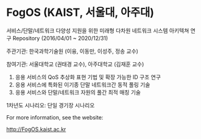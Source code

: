 # FogOS (KAIST, 서울대, 아주대)

서비스/단말/네트워크 다양성 지원을 위한 미래형 다차원 네트워크 시스템 아키텍쳐 연구
Repository (2016/04/01 ~ 2020/12/31)

주관기관: 한국과학기술원 (이융, 이동만, 이성주, 정송 교수)

참여기관: 서울대학교 (권태경 교수), 아주대학교 (김재훈 교수)

1. 응용 서비스의 QoS 추상화 표현 기법 및 확장 가능한 ID 구조 연구
2. 응용 서비스에 특화된 이기종 단말 네트워크간 동적 풀링 기술
3. 응용 서비스와 단말/네트워크 자원의 풀간 최적 매칭 기술

1차년도 시나리오: 단일 경기장 시나리오

For more information, see the website:

http://FogOS.kaist.ac.kr

